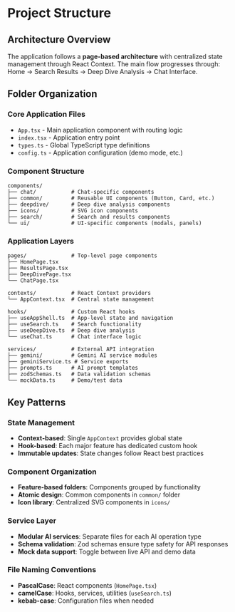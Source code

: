 # Project Structure

## Architecture Overview

The application follows a **page-based architecture** with centralized state management through React Context. The main flow progresses through: Home → Search Results → Deep Dive Analysis → Chat Interface.

## Folder Organization

### Core Application Files
- `App.tsx` - Main application component with routing logic
- `index.tsx` - Application entry point
- `types.ts` - Global TypeScript type definitions
- `config.ts` - Application configuration (demo mode, etc.)

### Component Structure
```
components/
├── chat/           # Chat-specific components
├── common/         # Reusable UI components (Button, Card, etc.)
├── deepdive/       # Deep dive analysis components
├── icons/          # SVG icon components
├── search/         # Search and results components
└── ui/             # UI-specific components (modals, panels)
```

### Application Layers
```
pages/              # Top-level page components
├── HomePage.tsx
├── ResultsPage.tsx
├── DeepDivePage.tsx
└── ChatPage.tsx

contexts/           # React Context providers
└── AppContext.tsx  # Central state management

hooks/              # Custom React hooks
├── useAppShell.ts  # App-level state and navigation
├── useSearch.ts    # Search functionality
├── useDeepDive.ts  # Deep dive analysis
└── useChat.ts      # Chat interface logic

services/           # External API integration
├── gemini/         # Gemini AI service modules
├── geminiService.ts # Service exports
├── prompts.ts      # AI prompt templates
├── zodSchemas.ts   # Data validation schemas
└── mockData.ts     # Demo/test data
```

## Key Patterns

### State Management
- **Context-based**: Single `AppContext` provides global state
- **Hook-based**: Each major feature has dedicated custom hook
- **Immutable updates**: State changes follow React best practices

### Component Organization
- **Feature-based folders**: Components grouped by functionality
- **Atomic design**: Common components in `common/` folder
- **Icon library**: Centralized SVG components in `icons/`

### Service Layer
- **Modular AI services**: Separate files for each AI operation type
- **Schema validation**: Zod schemas ensure type safety for API responses
- **Mock data support**: Toggle between live API and demo data

### File Naming Conventions
- **PascalCase**: React components (`HomePage.tsx`)
- **camelCase**: Hooks, services, utilities (`useSearch.ts`)
- **kebab-case**: Configuration files when needed